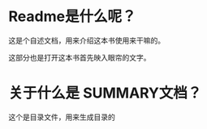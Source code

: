 # Readme是什么呢？

这是个自述文档，用来介绍这本书使用来干嘛的。

这部分也是打开这本书首先映入眼帘的文字。

# 关于什么是 SUMMARY文档？

这个是目录文件，用来生成目录的





